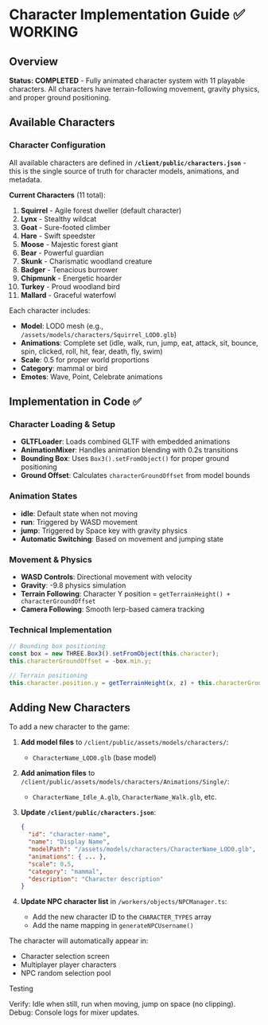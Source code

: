 # Character Implementation Guide ✅ **WORKING**

## Overview
**Status: COMPLETED** - Fully animated character system with 11 playable characters. All characters have terrain-following movement, gravity physics, and proper ground positioning.

## Available Characters

### Character Configuration
All available characters are defined in **`/client/public/characters.json`** - this is the single source of truth for character models, animations, and metadata.

**Current Characters** (11 total):
1. **Squirrel** - Agile forest dweller (default character)
2. **Lynx** - Stealthy wildcat
3. **Goat** - Sure-footed climber
4. **Hare** - Swift speedster
5. **Moose** - Majestic forest giant
6. **Bear** - Powerful guardian
7. **Skunk** - Charismatic woodland creature
8. **Badger** - Tenacious burrower
9. **Chipmunk** - Energetic hoarder
10. **Turkey** - Proud woodland bird
11. **Mallard** - Graceful waterfowl

Each character includes:
- **Model**: LOD0 mesh (e.g., `/assets/models/characters/Squirrel_LOD0.glb`)
- **Animations**: Complete set (idle, walk, run, jump, eat, attack, sit, bounce, spin, clicked, roll, hit, fear, death, fly, swim)
- **Scale**: 0.5 for proper world proportions
- **Category**: mammal or bird
- **Emotes**: Wave, Point, Celebrate animations

## Implementation in Code ✅

### Character Loading & Setup
- **GLTFLoader**: Loads combined GLTF with embedded animations
- **AnimationMixer**: Handles animation blending with 0.2s transitions
- **Bounding Box**: Uses `Box3().setFromObject()` for proper ground positioning
- **Ground Offset**: Calculates `characterGroundOffset` from model bounds

### Animation States
- **idle**: Default state when not moving
- **run**: Triggered by WASD movement  
- **jump**: Triggered by Space key with gravity physics
- **Automatic Switching**: Based on movement and jumping state

### Movement & Physics
- **WASD Controls**: Directional movement with velocity
- **Gravity**: -9.8 physics simulation
- **Terrain Following**: Character Y position = `getTerrainHeight() + characterGroundOffset`
- **Camera Following**: Smooth lerp-based camera tracking

### Technical Implementation
```typescript
// Bounding box positioning
const box = new THREE.Box3().setFromObject(this.character);
this.characterGroundOffset = -box.min.y;

// Terrain positioning  
this.character.position.y = getTerrainHeight(x, z) + this.characterGroundOffset;
```

## Adding New Characters

To add a new character to the game:

1. **Add model files** to `/client/public/assets/models/characters/`:
   - `CharacterName_LOD0.glb` (base model)

2. **Add animation files** to `/client/public/assets/models/characters/Animations/Single/`:
   - `CharacterName_Idle_A.glb`, `CharacterName_Walk.glb`, etc.

3. **Update `/client/public/characters.json`**:
   ```json
   {
     "id": "character-name",
     "name": "Display Name",
     "modelPath": "/assets/models/characters/CharacterName_LOD0.glb",
     "animations": { ... },
     "scale": 0.5,
     "category": "mammal",
     "description": "Character description"
   }
   ```

4. **Update NPC character list** in `/workers/objects/NPCManager.ts`:
   - Add the new character ID to the `CHARACTER_TYPES` array
   - Add the name mapping in `generateNPCUsername()`

The character will automatically appear in:
- Character selection screen
- Multiplayer player characters
- NPC random selection pool

Testing

Verify: Idle when still, run when moving, jump on space (no clipping).
Debug: Console logs for mixer updates.